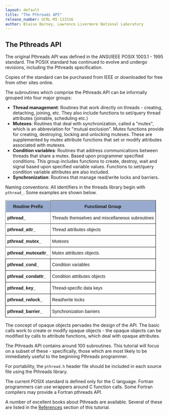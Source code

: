 ```yaml
---
layout: default
title: "The Pthreads API"
release_number: UCRL-MI-133316
author: Blaise Barney, Lawrence Livermore National Laboratory
---
```

## The Pthreads API

The original Pthreads API was defined in the ANSI/IEEE POSIX 1003.1 - 1995 standard. The POSIX standard has continued to evolve and undergo revisions, including the Pthreads specification.

Copies of the standard can be purchased from IEEE or downloaded for free from other sites online.

The subroutines which comprise the Pthreads API can be informally grouped into four major groups:
* **Thread management**: Routines that work directly on threads - creating, detaching, joining, etc. They also include functions to set/query thread attributes (joinable, scheduling etc.)
* **Mutexes**: Routines that deal with synchronization, called a "mutex", which is an abbreviation for "mutual exclusion". Mutex functions provide for creating, destroying, locking and unlocking mutexes. These are supplemented by mutex attribute functions that set or modify attributes associated with mutexes.
* **Condition variables**: Routines that address communications between threads that share a mutex. Based upon programmer specified conditions. This group includes functions to create, destroy, wait and signal based upon specified variable values. Functions to set/query condition variable attributes are also included.
* **Synchronization**: Routines that manage read/write locks and barriers.

Naming conventions: All identifiers in the threads library begin with `pthread_`. Some examples are shown below.

<table style="border-collapse:collapse;border-spacing:0" class="tg"><thead><tr><th style="background-color:#98ABCE;border-color:inherit;border-style:solid;border-width:1px;font-family:Arial, sans-serif;font-size:14px;font-weight:bold;overflow:hidden;padding:10px 5px;position:-webkit-sticky;position:sticky;text-align:center;top:-1px;vertical-align:middle;will-change:transform;word-break:normal"><span style="background-color:#98ABCE">Routine Prefix</span></th><th style="background-color:#98ABCE;border-color:black;border-style:solid;border-width:1px;font-family:Arial, sans-serif;font-size:14px;font-weight:bold;overflow:hidden;padding:10px 5px;position:-webkit-sticky;position:sticky;text-align:center;top:-1px;vertical-align:middle;will-change:transform;word-break:normal"><span style="background-color:#98ABCE">Functional Group</span></th></tr></thead><tbody><tr><td style="border-color:inherit;border-style:solid;border-width:1px;font-family:Arial, sans-serif;font-size:14px;font-weight:bold;overflow:hidden;padding:10px 5px;text-align:left;vertical-align:top;word-break:normal">pthread_</td><td style="border-color:black;border-style:solid;border-width:1px;font-family:Arial, sans-serif;font-size:14px;overflow:hidden;padding:10px 5px;text-align:left;vertical-align:middle;word-break:normal">Threads themselves and miscellaneous subroutines</td></tr><tr><td style="border-color:inherit;border-style:solid;border-width:1px;font-family:Arial, sans-serif;font-size:14px;font-weight:bold;overflow:hidden;padding:10px 5px;text-align:left;vertical-align:top;word-break:normal">pthread_attr_</td><td style="border-color:black;border-style:solid;border-width:1px;font-family:Arial, sans-serif;font-size:14px;overflow:hidden;padding:10px 5px;text-align:left;vertical-align:middle;word-break:normal">Thread attributes objects</td></tr><tr><td style="border-color:inherit;border-style:solid;border-width:1px;font-family:Arial, sans-serif;font-size:14px;font-weight:bold;overflow:hidden;padding:10px 5px;text-align:left;vertical-align:top;word-break:normal">pthread_mutex_</td><td style="border-color:black;border-style:solid;border-width:1px;font-family:Arial, sans-serif;font-size:14px;overflow:hidden;padding:10px 5px;text-align:left;vertical-align:middle;word-break:normal">Mutexes</td></tr><tr><td style="border-color:inherit;border-style:solid;border-width:1px;font-family:Arial, sans-serif;font-size:14px;font-weight:bold;overflow:hidden;padding:10px 5px;text-align:left;vertical-align:top;word-break:normal">pthread_mutexattr_</td><td style="border-color:black;border-style:solid;border-width:1px;font-family:Arial, sans-serif;font-size:14px;overflow:hidden;padding:10px 5px;text-align:left;vertical-align:middle;word-break:normal">Mutex attributes objects.</td></tr><tr><td style="border-color:black;border-style:solid;border-width:1px;font-family:Arial, sans-serif;font-size:14px;font-weight:bold;overflow:hidden;padding:10px 5px;text-align:left;vertical-align:top;word-break:normal">pthread_cond_</td><td style="border-color:black;border-style:solid;border-width:1px;font-family:Arial, sans-serif;font-size:14px;overflow:hidden;padding:10px 5px;text-align:left;vertical-align:middle;word-break:normal">Condition variables</td></tr><tr><td style="border-color:black;border-style:solid;border-width:1px;font-family:Arial, sans-serif;font-size:14px;font-weight:bold;overflow:hidden;padding:10px 5px;text-align:left;vertical-align:top;word-break:normal">pthread_condattr_</td><td style="border-color:black;border-style:solid;border-width:1px;font-family:Arial, sans-serif;font-size:14px;overflow:hidden;padding:10px 5px;text-align:left;vertical-align:middle;word-break:normal">Condition attributes objects</td></tr><tr><td style="border-color:black;border-style:solid;border-width:1px;font-family:Arial, sans-serif;font-size:14px;font-weight:bold;overflow:hidden;padding:10px 5px;text-align:left;vertical-align:top;word-break:normal">pthread_key_</td><td style="border-color:black;border-style:solid;border-width:1px;font-family:Arial, sans-serif;font-size:14px;overflow:hidden;padding:10px 5px;text-align:left;vertical-align:middle;word-break:normal">Thread-specific data keys</td></tr><tr><td style="border-color:black;border-style:solid;border-width:1px;font-family:Arial, sans-serif;font-size:14px;font-weight:bold;overflow:hidden;padding:10px 5px;text-align:left;vertical-align:top;word-break:normal">pthread_rwlock_</td><td style="border-color:black;border-style:solid;border-width:1px;font-family:Arial, sans-serif;font-size:14px;overflow:hidden;padding:10px 5px;text-align:left;vertical-align:middle;word-break:normal">Read/write locks</td></tr><tr><td style="border-color:black;border-style:solid;border-width:1px;font-family:Arial, sans-serif;font-size:14px;font-weight:bold;overflow:hidden;padding:10px 5px;text-align:left;vertical-align:top;word-break:normal">pthread_barrier_</td><td style="border-color:black;border-style:solid;border-width:1px;font-family:Arial, sans-serif;font-size:14px;overflow:hidden;padding:10px 5px;text-align:left;vertical-align:middle;word-break:normal">Synchronization barriers</td></tr></tbody></table>

The concept of opaque objects pervades the design of the API. The basic calls work to create or modify opaque objects - the opaque objects can be modified by calls to attribute functions, which deal with opaque attributes.

The Pthreads API contains around 100 subroutines. This tutorial will focus on a subset of these - specifically, those which are most likely to be immediately useful to the beginning Pthreads programmer.

For portability, the `pthread.h` header file should be included in each source file using the Pthreads library.

The current POSIX standard is defined only for the C language. Fortran programmers can use wrappers around C function calls. Some Fortran compilers may provide a Fortran pthreads API.

A number of excellent books about Pthreads are available. Several of these are listed in the [References](references) section of this tutorial.
